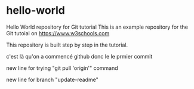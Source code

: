 # hello-world
Hello World repository for Git tutorial
This is an example repository for the Git tutoial on https://www.w3schools.com

This repository is built step by step in the tutorial.

c'est là qu'on a commencé github donc le le prmier commit

new line for trying "git pull 'origin'" command

new line for branch "update-readme"
